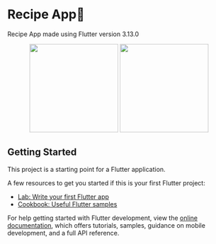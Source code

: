 # Recipe App🍜

Recipe App made using Flutter version 3.13.0

<p align="center">
  <img src="https://github.com/user-attachments/assets/c54bc48d-4cfb-4015-b7e7-dc183467a22d" height="200" width="200" />
  <img src="https://github.com/user-attachments/assets/9110bc12-890d-4d36-9e6a-3266da14a58f" height="200" width="200" />
</p>


## Getting Started

This project is a starting point for a Flutter application.

A few resources to get you started if this is your first Flutter project:

- [Lab: Write your first Flutter app](https://docs.flutter.dev/get-started/codelab)
- [Cookbook: Useful Flutter samples](https://docs.flutter.dev/cookbook)

For help getting started with Flutter development, view the
[online documentation](https://docs.flutter.dev/), which offers tutorials,
samples, guidance on mobile development, and a full API reference.
